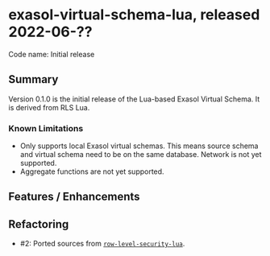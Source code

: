 # exasol-virtual-schema-lua, released 2022-06-??
 
Code name: Initial release
 
## Summary
 
Version 0.1.0 is the initial release of the Lua-based Exasol Virtual Schema. It is derived from RLS Lua.

### Known Limitations

* Only supports local Exasol virtual schemas. This means source schema and virtual schema need to be on the same database. Network is not yet supported.
* Aggregate functions are not yet supported.
 
## Features / Enhancements

## Refactoring
 
* #2: Ported sources from [`row-level-security-lua`](https://github.com/exasol/row-level-security-lua).